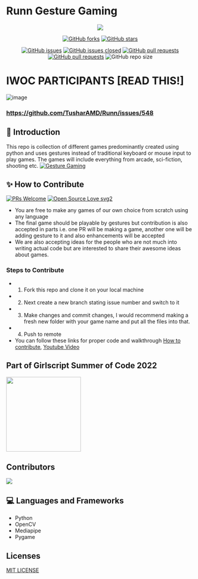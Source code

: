 # Runn Gesture Gaming
<div align="center">
  <img src="https://i.ibb.co/NnvbG7r/Runn.jpg">
  
  
  [![GitHub forks](https://img.shields.io/github/forks/TusharAMD/Runn.svg?style=flat&label=Fork&maxAge=43200)](https://gitHub.com/TusharAMD/Runn/network/)
  [![GitHub stars](https://img.shields.io/github/stars/TusharAMD/Runn.svg?style=flat&label=Star&maxAge=43200)](https://gitHub.com/TusharAMD/Runn/stargazers/)
  
  
  [![GitHub issues](https://img.shields.io/github/issues/TusharAMD/Runn.svg)](https://github.com/TusharAMD/Runn/issues)
[![GitHub issues closed](https://img.shields.io/github/issues-closed/TusharAMD/Runn.svg)](https://github.com/TusharAMD/Runn/issues?q=is%3Aissue+is%3Aclosed)
[![GitHub pull requests](https://img.shields.io/github/issues-pr/TusharAMD/Runn.svg)](https://github.com/TusharAMD/Runn/pulls)
[![GitHub pull requests](https://img.shields.io/github/issues-pr-closed/TusharAMD/Runn.svg)](https://github.com/TusharAMD/Runn/pulls?q=is%3Apr+is%3Aclosed)
![GitHub repo size](https://img.shields.io/github/repo-size/TusharAMD/Runn?color=yellow)

</div>

# IWOC PARTICIPANTS [READ THIS!]
![image](https://github.com/TusharAMD/Runn/assets/59115865/d2492c65-889b-49b9-9e15-4cde9b6d9221)
### https://github.com/TusharAMD/Runn/issues/548 

## 📖 Introduction 
This repo is collection of different games predominantly created using python and uses gestures instead of traditional keyboard or mouse input to play games. The games will include everything from arcade, sci-fiction, shooting etc. [![Gesture Gaming](https://res.cloudinary.com/marcomontalbano/image/upload/v1646630866/video_to_markdown/images/youtube--o6Cnc5S1zg4-c05b58ac6eb4c4700831b2b3070cd403.jpg)](https://www.youtube.com/watch?v=o6Cnc5S1zg4&ab_channel=TusharAmdoskar "Gesture Gaming")

## ✨ How to Contribute

[![PRs Welcome](https://img.shields.io/badge/PRs-welcome-brightgreen.svg?style=flat-square)](http://makeapullrequest.com)
[![Open Source Love svg2](https://badges.frapsoft.com/os/v2/open-source.svg?v=103)](https://github.com/ellerbrock/open-source-badges/)

- You are free to make any games of our own choice from scratch using any language
- The final game should be playable by gestures but contribution is also accepted in parts i.e. one PR will be making a game, another one will be adding gesture to it and also enhancements will be accepted
- We are also accepting ideas for the people who are not much into writing actual code but are interested to share their awesome ideas about games.
### Steps to Contribute
- 1. Fork this repo and clone it on your local machine 
- 2. Next create a new branch stating issue number and switch to it
- 3. Make changes and commit changes, I would recommend making a fresh new folder with your game name and put all the files into that.
- 4. Push to remote
- You can follow these links for proper code and walkthrough [How to contribute](https://opensource.com/article/19/7/create-pull-request-github), [Youtube Video](https://www.youtube.com/watch?v=waEb2c9NDL8&t=273s&ab_channel=Jovo)

## Part of Girlscript Summer of Code 2022
<img width="200px" src = https://i.ibb.co/gF9Pvd4/image.png></img>

## Contributors
<a href = "https://github.com/TusharAMD/Runn/graphs/contributors">
  <img src = "https://contrib.rocks/image?repo=TusharAMD/Runn"/>
</a>

## 💻 Languages and Frameworks
- Python
- OpenCV
- Mediapipe
- Pygame

## Licenses
[MIT LICENSE](LICENSE)
